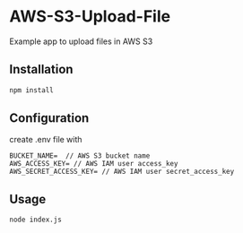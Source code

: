 # AWS-S3-Upload-File
Example app to upload files in AWS S3

## Installation
````bash
npm install
````

## Configuration
create .env file with
````.env
BUCKET_NAME=  // AWS S3 bucket name
AWS_ACCESS_KEY= // AWS IAM user access_key
AWS_SECRET_ACCESS_KEY= // AWS IAM user secret_access_key
````
## Usage
````bash
node index.js
````
